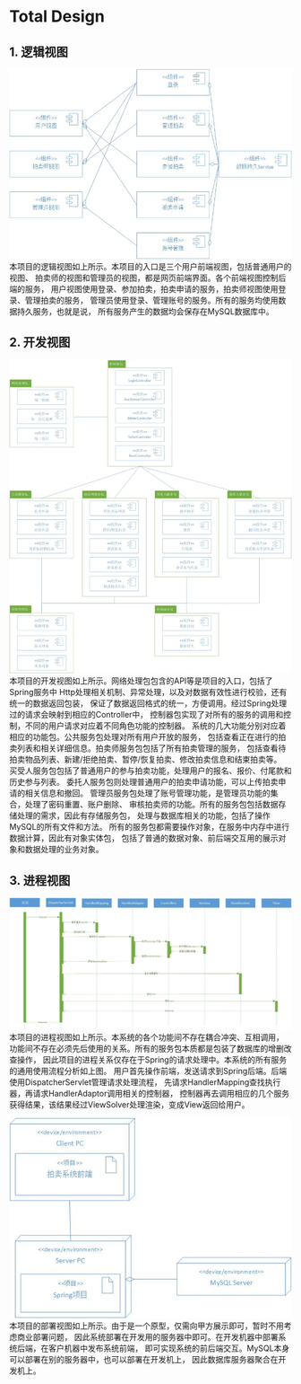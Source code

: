 # Total Design

## 1. 逻辑视图

![logic view](./images/logicview2.jpg)
本项目的逻辑视图如上所示。本项目的入口是三个用户前端视图，包括普通用户的视图、
拍卖师的视图和管理员的视图，都是网页前端界面。各个前端视图控制后端的服务，
用户视图使用登录、参加拍卖，拍卖申请的服务，拍卖师视图使用登录、管理拍卖的服务，
管理员使用登录、管理账号的服务。所有的服务均使用数据持久服务，也就是说，
所有服务产生的数据均会保存在MySQL数据库中。

## 2. 开发视图

![implement view](./images/implementview.jpg)
本项目的开发视图如上所示。网络处理包包含的API等是项目的入口，包括了Spring服务中
Http处理相关机制、异常处理，以及对数据有效性进行校验，还有统一的数据返回包装，
保证了数据返回格式的统一，方便调用。经过Spring处理过的请求会映射到相应的Controller中，
控制器包实现了对所有的服务的调用和控制，不同的用户请求对应着不同角色功能的控制器。
系统的几大功能分别对应着相应的功能包。公共服务包处理对所有用户开放的服务，
包括查看正在进行的拍卖列表和相关详细信息。拍卖师服务包包括了所有拍卖管理的服务，
包括查看待拍卖物品列表、新建/拒绝拍卖、暂停/恢复拍卖、修改拍卖信息和结束拍卖等。
买受人服务包包括了普通用户的参与拍卖功能，处理用户的报名、报价、付尾款和历史参与列表。
委托人服务包则处理普通用户的拍卖申请功能，可以上传拍卖申请的相关信息和撤回。
管理员服务包处理了账号管理功能，是管理员功能的集合，处理了密码重置、账户删除、
审核拍卖师的功能。所有的服务包包括数据存储处理的需求，因此有存储服务包，
处理与数据库相关的功能，包括了操作MySQL的所有文件和方法。
所有的服务包都需要操作对象，在服务中内存中进行数据计算，因此有对象实体包，
包括了普通的数据对象、前后端交互用的展示对象和数据处理的业务对象。

## 3. 进程视图

![process view](./images/processview.jpg)
本项目的进程视图如上所示。本系统的各个功能间不存在耦合冲突、互相调用，
功能间不存在必须先后使用的关系。所有的服务包本质都是包装了数据库的增删改查操作，
因此项目的进程关系仅存在于Spring的请求处理中。本系统的所有服务的通用使用流程分析如上图。
用户首先操作前端，发送请求到Spring后端。后端使用DispatcherServlet管理请求处理流程，
先请求HandlerMapping查找执行器，再请求HandlerAdaptor调用相关的控制器，
控制器再去调用相应的几个服务获得结果，该结果经过ViewSolver处理渲染，变成View返回给用户。

![deployment view](./images/deploymentview.jpg)
本项目的部署视图如上所示。由于是一个原型，仅需向甲方展示即可，暂时不用考虑商业部署问题，
因此系统部署在开发用的服务器中即可。在开发机器中部署系统后端，在客户机器中发布系统前端，
即可实现系统的前后端交互。MySQL本身可以部署在别的服务器中，也可以部署在开发机上，
因此数据库服务器聚合在开发机上。

